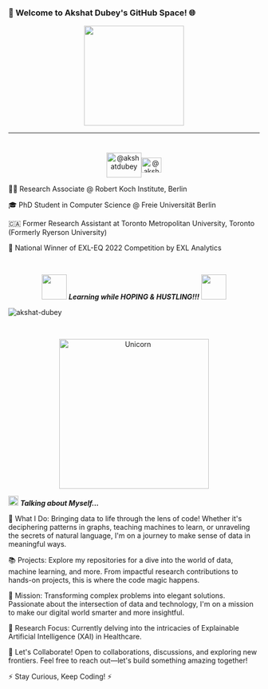 ### 🚀 Welcome to Akshat Dubey's GitHub Space! 🌐
<p align="center">
  <img src="https://media0.giphy.com/media/CVtNe84hhYF9u/giphy.gif?cid=ecf05e47qc0sotr7gpdlmv194xzskb0ct4ryut4pw63s37qy&rid=giphy.gif" height="200"/>
</p>
<hr>
<h1 align="center"></h1>
<p align="center">
<a href="https://www.linkedin.com/in/akshat0007/" target="blank"><img align="center" src="https://www.logo.wine/a/logo/LinkedIn/LinkedIn-Icon-Logo.wine.svg" alt="@akshatdubey" height="50" width="70" /></a><a href="https://www.kaggle.com/akshat0007/" target="blank"><img align="center" src="https://www.vectorlogo.zone/logos/kaggle/kaggle-icon.svg" alt="@akshatdubey" height="30" width="40" /></a>
</p>
</p>

👨‍💻 Research Associate @ Robert Koch Institute, Berlin <br>

🎓 PhD Student in Computer Science @ Freie Universität Berlin <br>

🇨🇦 Former Research Assistant at Toronto Metropolitan University, Toronto (Formerly Ryerson University) <br>

🥇 National Winner of EXL-EQ 2022 Competition by EXL Analytics


  <br>
  <p align="center"><img src="https://media.giphy.com/media/VgCDAzcKvsR6OM0uWg/giphy.gif" width="50" /> <b><i>Learning while HOPING & HUSTLING!!!</i></b> <img src="https://media.giphy.com/media/7j2hfyeVcDtf2/giphy.gif" width="50"></p>
</p>

<p align="left"> <img src="https://komarev.com/ghpvc/?username=dubeyakshat07&label=Profile%20views&color=0e75b6&style=flat" alt="akshat-dubey" /> </p>
<br>
<p align="center"><img width=300px alt="Unicorn" src="https://images.squarespace-cdn.com/content/v1/5daddb33ee92bf44231c2fef/1586974465302-23XSXWXTHVD3FBSBPLUY/AI-in-healthcare.gif?format=1000w" /></p>


<img src="https://media.giphy.com/media/ObNTw8Uzwy6KQ/giphy.gif" width="20">&nbsp;***Talking about Myself...***

🚀 What I Do:
Bringing data to life through the lens of code! Whether it's deciphering patterns in graphs, teaching machines to learn, or unraveling the secrets of natural language, I'm on a journey to make sense of data in meaningful ways.

📚 Projects:
Explore my repositories for a dive into the world of data, machine learning, and more. From impactful research contributions to hands-on projects, this is where the code magic happens.

🌈 Mission:
Transforming complex problems into elegant solutions. Passionate about the intersection of data and technology, I'm on a mission to make our digital world smarter and more insightful.

🔬 Research Focus:
Currently delving into the intricacies of Explainable Artificial Intelligence (XAI) in Healthcare.

🌟 Let's Collaborate!
Open to collaborations, discussions, and exploring new frontiers. Feel free to reach out—let's build something amazing together!

⚡ Stay Curious, Keep Coding! ⚡


  
  </code>
 </code>




